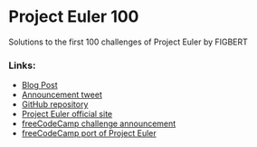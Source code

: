 # Project Euler 100
Solutions to the first 100 challenges of Project Euler by FIGBERT

### Links:
* [Blog Post][1]
* [Announcement tweet][2]
* [GitHub repository][3]
* [Project Euler official site][4]
* [freeCodeCamp challenge announcement][5]
* [freeCodeCamp port of Project Euler][6]

[1]: https://figbert.com/posts/project-euler-100/
[2]: https://twitter.com/therealFIGBERT/status/1219155513855733761
[3]: https://github.com/therealFIGBERT/ProjectEuler100
[4]: https://projecteuler.net/
[5]: https://www.freecodecamp.org/news/projecteuler100-coding-challenge-competitive-programming/
[6]: https://www.freecodecamp.org/learn/coding-interview-prep/project-euler/
